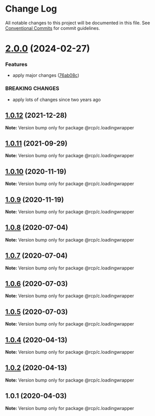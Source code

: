 # Change Log

All notable changes to this project will be documented in this file.
See [Conventional Commits](https://conventionalcommits.org) for commit guidelines.

# [2.0.0](https://github.com/imcuttle/rcp/compare/@rcp/c.loadingwrapper@1.0.12...@rcp/c.loadingwrapper@2.0.0) (2024-02-27)

### Features

- apply major changes ([76ab08c](https://github.com/imcuttle/rcp/commit/76ab08c0b961d33963a59f95d061f5cced94483c))

### BREAKING CHANGES

- apply lots of changes since two years ago

<a name="1.0.12"></a>

## [1.0.12](https://github.com/imcuttle/rcp/compare/@rcp/c.loadingwrapper@1.0.11...@rcp/c.loadingwrapper@1.0.12) (2021-12-28)

**Note:** Version bump only for package @rcp/c.loadingwrapper

<a name="1.0.11"></a>

## [1.0.11](https://github.com/imcuttle/rcp/compare/@rcp/c.loadingwrapper@1.0.10...@rcp/c.loadingwrapper@1.0.11) (2021-09-29)

**Note:** Version bump only for package @rcp/c.loadingwrapper

<a name="1.0.10"></a>

## [1.0.10](https://github.com/imcuttle/rcp/compare/@rcp/c.loadingwrapper@1.0.9...@rcp/c.loadingwrapper@1.0.10) (2020-11-19)

**Note:** Version bump only for package @rcp/c.loadingwrapper

<a name="1.0.9"></a>

## [1.0.9](https://github.com/imcuttle/rcp/compare/@rcp/c.loadingwrapper@1.0.8...@rcp/c.loadingwrapper@1.0.9) (2020-11-19)

**Note:** Version bump only for package @rcp/c.loadingwrapper

<a name="1.0.8"></a>

## [1.0.8](https://github.com/imcuttle/rcp/compare/@rcp/c.loadingwrapper@1.0.7...@rcp/c.loadingwrapper@1.0.8) (2020-07-04)

**Note:** Version bump only for package @rcp/c.loadingwrapper

<a name="1.0.7"></a>

## [1.0.7](https://github.com/imcuttle/rcp/compare/@rcp/c.loadingwrapper@1.0.6...@rcp/c.loadingwrapper@1.0.7) (2020-07-04)

**Note:** Version bump only for package @rcp/c.loadingwrapper

<a name="1.0.6"></a>

## [1.0.6](https://github.com/imcuttle/rcp/compare/@rcp/c.loadingwrapper@1.0.5...@rcp/c.loadingwrapper@1.0.6) (2020-07-03)

**Note:** Version bump only for package @rcp/c.loadingwrapper

<a name="1.0.5"></a>

## [1.0.5](https://github.com/imcuttle/rcp/compare/@rcp/c.loadingwrapper@1.0.4...@rcp/c.loadingwrapper@1.0.5) (2020-07-03)

**Note:** Version bump only for package @rcp/c.loadingwrapper

<a name="1.0.4"></a>

## [1.0.4](https://github.com/imcuttle/rcp/compare/@rcp/c.loadingwrapper@1.0.2...@rcp/c.loadingwrapper@1.0.4) (2020-04-13)

**Note:** Version bump only for package @rcp/c.loadingwrapper

<a name="1.0.2"></a>

## [1.0.2](https://github.com/imcuttle/rcp/compare/@rcp/c.loadingwrapper@1.0.1...@rcp/c.loadingwrapper@1.0.2) (2020-04-13)

**Note:** Version bump only for package @rcp/c.loadingwrapper

<a name="1.0.1"></a>

## 1.0.1 (2020-04-03)

**Note:** Version bump only for package @rcp/c.loadingwrapper
